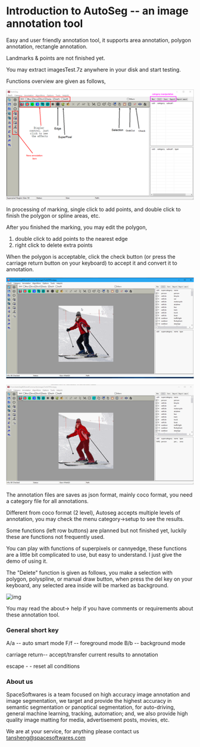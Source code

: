 # Introduction to AutoSeg -- an image annotation tool

Easy and user friendly annotation tool, it supports area annotation, polygon annotation, rectangle annotation. 

Landmarks & points are not finished yet.



You may extract imagesTest.7z anywhere in your disk and start testing.



Functions overview are given as follows,

![](overview.png)



In processing of marking, single click to add points, and double click to finish the polygon or spline areas, etc.

After you finished the marking, you may edit the polygon,

1. double click to add points to the nearest edge
2. right click to delete extra points



When the polygon is acceptable, click the check button (or press the carriage return button on your keyboard) to accept it and convert it to annotation.

![img](01.gif)



![img](02.gif)



The annotation files are saves as json format, mainly coco format, you need a category file for all annotations.



Different from coco format (2 level), Autoseg accepts multiple levels of annotation, you may check the menu category->setup to see the results.

Some functions (left row buttons) are planned but not finished yet, luckily these are functions not frequently used.

You can play with functions of superpixels or cannyedge, these functions are a little bit complicated to use, but easy to understand. I just give the demo of using it.

The "Delete" function is given as follows, you make a selection with polygon, polyspline, or manual draw button, when press the del key on your keyboard, any selected area inside will be marked as background.



![img](03.gif)

You may read the about-> help if you have comments or requirements about these annotation tool.



### General short key

A/a -- auto smart mode
F/f -- foreground mode
B/b -- background mode

carriage return-- accept/transfer current results to annotation

escape - - reset all conditions



### About us

SpaceSoftwares is a team focused on high accuracy image annotation and image segmentation, we target and provide the highest accuracy in semantic segmentation or panoptical segmentation, for auto-driving, general machine learning, tracking, automation; and, we also provide high quality image matting for media, advertisement posts, movies, etc.

We are at your service, for anything please contact us [tansheng@spacesoftwares.com](mailto:tansheng@spacesoftwares.com)